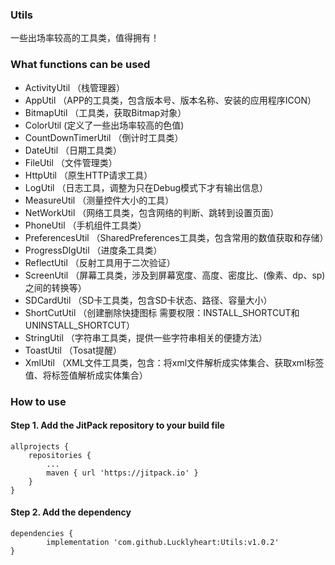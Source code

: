 ### Utils
一些出场率较高的工具类，值得拥有！
### What functions can be used
- ActivityUtil （栈管理器）
- AppUtil （APP的工具类，包含版本号、版本名称、安装的应用程序ICON）
- BitmapUtil （工具类，获取Bitmap对象）
- ColorUtil  (定义了一些出场率较高的色值)
- CountDownTimerUtil （倒计时工具类）
- DateUtil （日期工具类）
- FileUtil （文件管理类）
- HttpUtil （原生HTTP请求工具）
- LogUtil （日志工具，调整为只在Debug模式下才有输出信息）
- MeasureUtil （测量控件大小的工具）
- NetWorkUtil （网络工具类，包含网络的判断、跳转到设置页面）
- PhoneUtil （手机组件工具类）
- PreferencesUtil （SharedPreferences工具类，包含常用的数值获取和存储）
- ProgressDlgUtil （进度条工具类）
- ReflectUtil （反射工具用于二次验证）
- ScreenUtil （屏幕工具类，涉及到屏幕宽度、高度、密度比、(像素、dp、sp)之间的转换等）
- SDCardUtil （SD卡工具类，包含SD卡状态、路径、容量大小）
- ShortCutUtil （创建删除快捷图标 需要权限：INSTALL_SHORTCUT和UNINSTALL_SHORTCUT）
- StringUtil （字符串工具类，提供一些字符串相关的便捷方法）
- ToastUtil （Tosat提醒）
- XmlUtil （XML文件工具类，包含：将xml文件解析成实体集合、获取xml标签值、将标签值解析成实体集合）
### How to use
#### Step 1. Add the JitPack repository to your build file 
	allprojects {
		repositories {
			...
			maven { url 'https://jitpack.io' }
		}
	} 
#### Step 2. Add the dependency 
	dependencies {
	        implementation 'com.github.Lucklyheart:Utils:v1.0.2'
	} 
